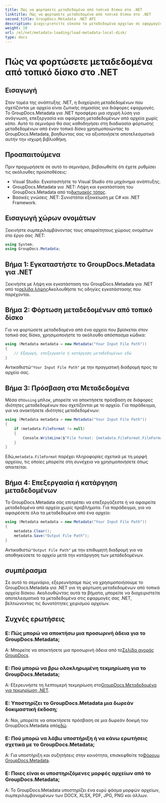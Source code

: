 ```yaml
---
title: Πώς να φορτώσετε μεταδεδομένα από τοπικό δίσκο στο .NET
linktitle: Πώς να φορτώσετε μεταδεδομένα από τοπικό δίσκο στο .NET
second_title: GroupDocs.Metadata .NET API
description: Διαχειριστείτε εύκολα τα μεταδεδομένα αρχείων σε εφαρμογές .NET με το GroupDocs.Metadata για βελτιωμένες δυνατότητες χειρισμού αρχείων.
weight: 10
url: /el/net/metadata-loading/load-metadata-local-disk/
type: docs
---
```

# Πώς να φορτώσετε μεταδεδομένα από τοπικό δίσκο στο .NET

## Εισαγωγή
Στον τομέα της ανάπτυξης .NET, η διαχείριση μεταδεδομένων που σχετίζονται με αρχεία είναι ζωτικής σημασίας για διάφορες εφαρμογές. Το GroupDocs.Metadata για .NET προσφέρει μια ισχυρή λύση για ανάγνωση, επεξεργασία και αφαίρεση μεταδεδομένων από αρχεία χωρίς κόπο. Αυτό το σεμινάριο θα σας καθοδηγήσει στη διαδικασία φόρτωσης μεταδεδομένων από έναν τοπικό δίσκο χρησιμοποιώντας το GroupDocs.Metadata, βοηθώντας σας να αξιοποιήσετε αποτελεσματικά αυτήν την ισχυρή βιβλιοθήκη.
## Προαπαιτούμενα
Πριν προχωρήσετε σε αυτό το σεμινάριο, βεβαιωθείτε ότι έχετε ρυθμίσει τις ακόλουθες προϋποθέσεις:
- Visual Studio: Εγκαταστήστε το Visual Studio στο μηχάνημα ανάπτυξης.
-  GroupDocs.Metadata για .NET: Λήψη και εγκατάσταση του GroupDocs.Metadata από το[δικτυακός τόπος](https://releases.groupdocs.com/metadata/net/).
- Βασικές γνώσεις .NET: Συνιστάται εξοικείωση με C# και .NET Framework.

## Εισαγωγή χώρων ονομάτων
Ξεκινήστε συμπεριλαμβάνοντας τους απαραίτητους χώρους ονομάτων στο έργο σας .NET:
```csharp
using System;
using GroupDocs.Metadata;
```
## Βήμα 1: Εγκαταστήστε το GroupDocs.Metadata για .NET
 Ξεκινήστε με λήψη και εγκατάσταση του GroupDocs.Metadata για .NET από το[σελίδα λήψης](https://releases.groupdocs.com/metadata/net/)Ακολουθήστε τις οδηγίες εγκατάστασης που παρέχονται.
## Βήμα 2: Φόρτωση μεταδεδομένων από τοπικό δίσκο
Για να φορτώσετε μεταδεδομένα από ένα αρχείο που βρίσκεται στον τοπικό σας δίσκο, χρησιμοποιήστε το ακόλουθο απόσπασμα κώδικα:
```csharp
using (Metadata metadata = new Metadata("Your Input File Path"))
{
    // Εξαγωγή, επεξεργασία ή κατάργηση μεταδεδομένων εδώ
}
```
 Αντικαθιστώ`"Your Input File Path"` με την πραγματική διαδρομή προς το αρχείο σας.
## Βήμα 3: Πρόσβαση στα Μεταδεδομένα
 Μέσα στο`using` μπλοκ, μπορείτε να αποκτήσετε πρόσβαση σε διάφορες ιδιότητες μεταδεδομένων που σχετίζονται με το αρχείο. Για παράδειγμα, για να ανακτήσετε ιδιότητες μεταδεδομένων:
```csharp
using (Metadata metadata = new Metadata("Your Input File Path"))
{
    if (metadata.FileFormat != null)
    {
        Console.WriteLine($"File format: {metadata.FileFormat.FileFormatType}");
    }
}
```
 Εδώ,`metadata.FileFormat` παρέχει πληροφορίες σχετικά με τη μορφή αρχείου, τις οποίες μπορείτε στη συνέχεια να χρησιμοποιήσετε όπως απαιτείται.
## Βήμα 4: Επεξεργασία ή κατάργηση μεταδεδομένων
Το GroupDocs.Metadata σάς επιτρέπει να επεξεργάζεστε ή να αφαιρείτε μεταδεδομένα από αρχεία χωρίς προβλήματα. Για παράδειγμα, για να αφαιρέσετε όλα τα μεταδεδομένα από ένα αρχείο:
```csharp
using (Metadata metadata = new Metadata("Your Input File Path"))
{
    metadata.Clear();
    metadata.Save("Output File Path");
}
```
 Αντικαθιστώ`"Output File Path"` με την επιθυμητή διαδρομή για να αποθηκεύσετε το αρχείο μετά την κατάργηση των μεταδεδομένων.

## συμπέρασμα
Σε αυτό το σεμινάριο, εξερευνήσαμε πώς να χρησιμοποιήσουμε το GroupDocs.Metadata για .NET για τη φόρτωση μεταδεδομένων από τοπικά αρχεία δίσκου. Ακολουθώντας αυτά τα βήματα, μπορείτε να διαχειριστείτε αποτελεσματικά τα μεταδεδομένα στις εφαρμογές σας .NET, βελτιώνοντας τις δυνατότητες χειρισμού αρχείων.

## Συχνές ερωτήσεις
### Ε: Πώς μπορώ να αποκτήσω μια προσωρινή άδεια για το GroupDocs.Metadata;
 Α: Μπορείτε να αποκτήσετε μια προσωρινή άδεια από το[Σελίδα αγοράς GroupDocs](https://purchase.groupdocs.com/temporary-license/).
### Ε: Πού μπορώ να βρω ολοκληρωμένη τεκμηρίωση για το GroupDocs.Metadata;
 Α: Εξερευνήστε τη λεπτομερή τεκμηρίωση στο[GroupDocs.Μεταδεδομένα για τεκμηρίωση .NET](https://tutorials.groupdocs.com/metadata/net/).
### Ε: Υποστηρίζει το GroupDocs.Metadata μια δωρεάν δοκιμαστική έκδοση;
 Α: Ναι, μπορείτε να αποκτήσετε πρόσβαση σε μια δωρεάν δοκιμή του GroupDocs.Metadata από[εδώ](https://releases.groupdocs.com/).
### Ε: Πού μπορώ να λάβω υποστήριξη ή να κάνω ερωτήσεις σχετικά με το GroupDocs.Metadata;
 Α: Για υποστήριξη και συζητήσεις στην κοινότητα, επισκεφθείτε το[Φόρουμ GroupDocs.Metadata](https://forum.groupdocs.com/c/metadata/14).
### Ε: Ποιες είναι οι υποστηριζόμενες μορφές αρχείων από το GroupDocs.Metadata;
Α: Το GroupDocs.Metadata υποστηρίζει ένα ευρύ φάσμα μορφών αρχείων, συμπεριλαμβανομένων των DOCX, XLSX, PDF, JPG, PNG και άλλων.
